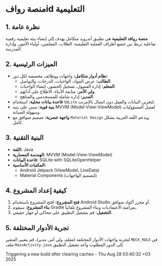 # منصة روافid التعليمية

## 1. نظرة عامة

**منصة روافد التعليمية** هي تطبيق أندرويد متكامل يهدف إلى إنشاء بيئة تعليمية رقمية تفاعلية تربط بين جميع أطراف العملية التعليمية: الطلاب، المعلمين، أولياء الأمور، وإدارة المدرسة.

## 2. الميزات الرئيسية

- **نظام أدوار متكامل:** واجهات ووظائف مخصصة لكل دور:
  - **الطالب:** عرض المواد، الواجبات، الدرجات، والتواصل.
  - **المعلم:** إدارة الفصول، تسجيل الحضور، إنشاء الواجبات.
  - **ولي الأمر:** متابعة الأبناء، الاطلاع على أدائهم.
  - **المدير:** إدارة شاملة للمستخدمين والمناهج.
- **قاعدة بيانات محلية:** استخدام `SQLite` لتخزين البيانات والعمل دون اتصال بالإنترنت.
- **بنية قوية:** مبني على بنية MVVM (Model-View-ViewModel) لفصل المسؤوليات وسهولة الصيانة.
- **واجهة عصرية:** تصميم متوافق مع `Material Design` ويدعم اللغة العربية بشكل كامل.

## 3. البنية التقنية

- **اللغة:** Java
- **الهندسة المعمارية:** MVVM (Model-View-ViewModel)
- **قاعدة البيانات:** SQLite with SQLiteOpenHelper
- **المكتبات الأساسية:**
  - Android Jetpack (ViewModel, LiveData)
  - Material Components (لتصميم الواجهات)

## 4. كيفية إعداد المشروع

1.  **فتح المشروع:** افتح المشروع باستخدام Android Studio أو محرر أكواد متوافق.
2.  **بناء المشروع:** سيقوم Gradle بمزامنة الاعتماديات وبناء المشروع تلقائياً.
3.  **التشغيل:** قم بتشغيل التطبيق على محاكي أو جهاز حقيقي.

## 5. تجربة الأدوار المختلفة

لتجربة واجهات الأدوار المختلفة (معلم، ولي أمر، مدير)، قم بتغيير المتغير `MOCK_ROLE` في ملف `MainActivity.java` إلى الدور المطلوب وأعد تشغيل التطبيق.

Triggering a new build after clearing caches - Thu Aug 28 03:40:32 +03 2025
